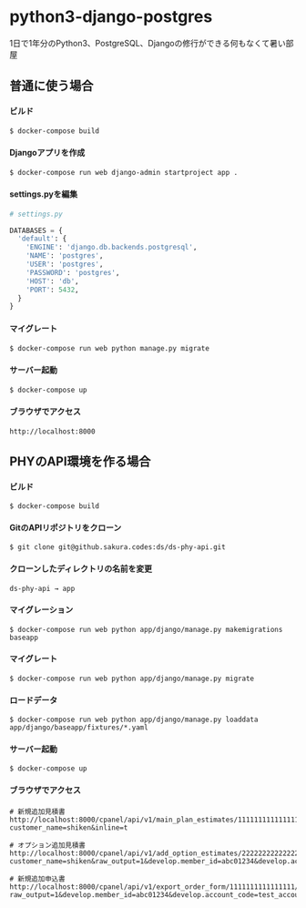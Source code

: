 # python3-django-postgres
1日で1年分のPython3、PostgreSQL、Djangoの修行ができる何もなくて暑い部屋

## 普通に使う場合

#### ビルド

```bash
$ docker-compose build
```

#### Djangoアプリを作成

```bash
$ docker-compose run web django-admin startproject app .
```

#### settings.pyを編集

```python
# settings.py

DATABASES = {
  'default': {
    'ENGINE': 'django.db.backends.postgresql',
    'NAME': 'postgres',
    'USER': 'postgres',
    'PASSWORD': 'postgres',
    'HOST': 'db',
    'PORT': 5432,
  }
}
```

#### マイグレート

```bash
$ docker-compose run web python manage.py migrate
```

#### サーバー起動

```bash
$ docker-compose up
```

#### ブラウザでアクセス

```
http://localhost:8000
```
## PHYのAPI環境を作る場合

#### ビルド

```
$ docker-compose build
```

#### GitのAPIリポジトリをクローン

```
$ git clone git@github.sakura.codes:ds/ds-phy-api.git
```

#### クローンしたディレクトリの名前を変更

```
ds-phy-api → app
```

#### マイグレーション

```
$ docker-compose run web python app/django/manage.py makemigrations baseapp
```

#### マイグレート

```
$ docker-compose run web python app/django/manage.py migrate
```

#### ロードデータ

```
$ docker-compose run web python app/django/manage.py loaddata app/django/baseapp/fixtures/*.yaml
```

#### サーバー起動

```
$ docker-compose up
```

#### ブラウザでアクセス

```
# 新規追加見積書
http://localhost:8000/cpanel/api/v1/main_plan_estimates/1111111111111111/export/?customer_name=shiken&inline=t

# オプション追加見積書
http://localhost:8000/cpanel/api/v1/add_option_estimates/2222222222222222/export/?customer_name=shiken&raw_output=1&develop.member_id=abc01234&develop.account_code=test_account

# 新規追加申込書
http://localhost:8000/cpanel/api/v1/export_order_form/1111111111111111/?raw_output=1&develop.member_id=abc01234&develop.account_code=test_account
```


